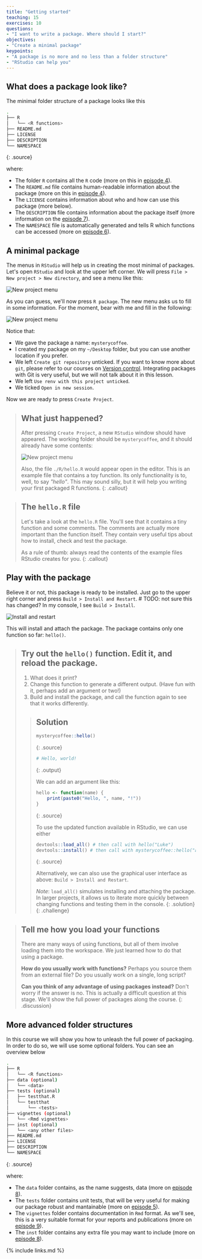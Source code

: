 ```yaml
---
title: "Getting started"
teaching: 15
exercises: 10
questions:
- "I want to write a package. Where should I start?"
objectives:
- "Create a minimal package"
keypoints:
- "A package is no more and no less than a folder structure"
- "RStudio can help you"
---
```


## What does a package look like?

The minimal folder structure of a package looks like this

~~~sh
.
├── R
│   └── <R functions>
├── README.md
├── LICENSE
├── DESCRIPTION
└── NAMESPACE
~~~
{: .source}

where:

- The folder `R` contains all the `R` code (more on this in [episode 4](../04-functions)).
- The `README.md` file contains human-readable information about the package (more on this in [episode 4](../04-functions)).
- The `LICENSE` contains information about who and how can use this package (more below).
- The `DESCRIPTION` file contains information about the package itself (more information on the [episode 7](../07-dependencies)).
- The `NAMESPACE` file is automatically generated and tells R which functions can be accessed (more on [episode 6](../06-documentation)).

## A minimal package

The menus in `RStudio` will help us in creating the most minimal of packages.
Let's open `RStudio` and look at the upper left corner.
We will press `File > New project > New directory`, and see a menu like this:

![New project menu](../fig/new-project.png)

As you can guess, we'll now press `R package`.
The new menu asks us to fill in some information.
For the moment, bear with me and fill in the following:

![New project menu](../fig/create-package.png)

Notice that:

- We gave the package a name: `mysterycoffee`.
- I created my package on my `~/Desktop` folder, but you can use another location if you prefer.
- We left `Create git repository` unticked. If you want to know more about `git`, please refer to our courses on [Version control](https://swcarpentry.github.io/git-novice/). Integrating packages with Git is very useful, but we will not talk about it in this lesson. 
- We left `Use renv with this project unticked`.
- We ticked `Open in new session`.

Now we are ready to press `Create Project`.

> ## What just happened?
> After pressing `Create Project`, a new `RStudio` window should have appeared.
> The working folder should be `mysterycoffee`, and it should already have some contents:
> 
> ![New project menu](../fig/contents.png)
>
> Also, the file `./R/hello.R` would appear open in the editor.
> This is an example file that contains a toy function.
> Its only functionality is to, well, to say _"hello"_.
> This may sound silly, but it will help you writing your first packaged R functions.
{: .callout}

> ## The `hello.R` file
> Let's take a look at the `hello.R` file.
> You'll see that it contains a tiny function and some comments.
> The comments are actually more important than the function itself.
> They contain very useful tips about how to install, check and test the package.
>
> As a rule of thumb: always read the contents of the example files RStudio creates for you.
{: .callout}

## Play with the package

Believe it or not, this package is ready to be installed.
Just go to the upper right corner and press `Build > Install and Restart`. # TODO: not sure this has changed? In my console, I see `Build > Install`.

![Install and restart](../fig/install-and-restart.gif)

This will install and attach the package. The package contains only one function so far: `hello()`. 

> ## Try out the `hello()` function. Edit it, and reload the package.
> 1. What does it print? 
> 2. Change this function to generate a different output. (Have fun with it, perhaps add an argument or two!)
> 3. Build and install the package, and call the function again to see that it works differently.
> > ## Solution 
> >    ~~~r
> >    mysterycoffee::hello() 
> >    ~~~
> >    {: .source}
> > 
> >    ~~~r
> >    # Hello, world!
> >    ~~~
> >    {: .output}
> > 
> >    We can add an argument like this:
> >    ~~~r
> >    hello <- function(name) {
> >        print(paste0("Hello, ", name, "!"))
> >    }
> >    ~~~
> >    {: .source}
> > 
> >    To use the updated function available in RStudio, we can use either 
> >    ~~~r
> >    devtools::load_all() # then call with hello("Luke")
> >    devtools::install() # then call with mysterycoffee::hello("Luke")
> >    ~~~
> >    {: .source}
> > 
> >    Alternatively, we can also use the graphical user interface as above: `Build > Install and Restart`.
> > 
> >    *Note*: `load_all()` simulates installing and attaching the package. In larger projects, it allows us to iterate more quickly between changing functions and testing them in the console. 
> {: .solution}
{: .challenge}

> ## Tell me how you load your functions
> There are many ways of using functions, but all of them involve loading them into the workspace.
> We just learned how to do that using a package.
>
> **How do you usually work with functions?**
> Perhaps you source them from an external file?
> Do you usually work on a single, long script?
>
> **Can you think of any advantage of using packages instead?**
> Don't worry if the answer is no.
> This is actually a difficult question at this stage.
> We'll show the full power of packages along the course.
{: .discussion}

## More advanced folder structures
In this course we will show you how to unleash the full power of packaging.
In order to do so, we will use some optional folders.
You can see an overview below

~~~sh
.
├── R
│   └── <R functions>
├── data (optional)
│   └── <data>
├── tests (optional)
│   ├── testthat.R
│   └── testthat
│       └── <tests>
├── vignettes (optional)
│   └── <Rmd vignettes>
├── inst (optional)
│   └── <any other files>
├── README.md
├── LICENSE
├── DESCRIPTION
└── NAMESPACE
~~~
{: .source}

where:

- The `data` folder contains, as the name suggests, data (more on [episode 8](../data)).
- The `tests` folder contains unit tests, that will be very useful for making our package robust and mantainable (more on [episode 5](../05-testing)).
- The `vignettes` folder contains documentation in `Rmd` format. As we'll see, this is a very suitable format for your reports and publications (more on [episode 9](../09-vignettes)).
- The `inst` folder contains any extra file you may want to include (more on [episode 8](../data)).

{% include links.md %}
